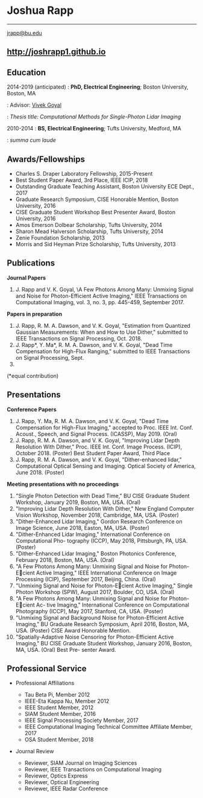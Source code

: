 Joshua Rapp
============

--------------------------
jrapp@bu.edu

http://joshrapp1.github.io                                         
--------------------------

Education
---------

2014-2019 (anticipated)
:   **PhD, Electrical Engineering**; Boston University, Boston, MA
    
:    Advisor: [Vivek Goyal](http://www.bu.edu/eng/profile/vivek-goyal/)
    
:    *Thesis title: Computational Methods for Single-Photon Lidar Imaging*

2010-2014
:   **BS, Electrical Engineering**; Tufts University, Medford, MA

:    *summa cum laude*

Awards/Fellowships
------------------

* Charles S. Draper Laboratory Fellowship, 2015-Present
* Best Student Paper Award, 3rd Place, IEEE ICIP, 2018
* Outstanding Graduate Teaching Assistant, Boston University ECE Dept., 2017
* Graduate Research Symposium, CISE Honorable Mention, Boston University, 2016
* CISE Graduate Student Workshop Best Presenter Award, Boston University, 2016
* Amos Emerson Dolbear Scholarship, Tufts University, 2014
* Sharon Mead Halverson Scholarship, Tufts University, 2014
* Zenie Foundation Scholarship, 2013
* Morris and Sid Heyman Prize Scholarship, Tufts University, 2013

Publications
------------
**Journal Papers**
1. J. Rapp and V. K. Goyal, \A Few Photons Among Many: Unmixing Signal and Noise
for Photon-Efficient Active Imaging," IEEE Transactions on Computational Imaging,
vol. 3, no. 3, pp. 445-459, September 2017.

**Papers in preparation**
1. J. Rapp, R. M. A. Dawson, and V. K. Goyal, "Estimation from Quantized Gaussian
Measurements: When and How to Use Dither," submitted to IEEE Transactions on
Signal Processing, Oct. 2018.
2. J. Rapp*, Y. Ma*, R. M. A. Dawson, and V. K. Goyal, "Dead Time Compensation
for High-Flux Ranging," submitted to IEEE Transactions on Signal Processing, Sept.
2018.
(*equal contribution)

Presentations
-------------
**Conference Papers**
1. J. Rapp, Y. Ma, R. M. A. Dawson, and V. K. Goyal, "Dead Time Compensation for
High-Flux Imaging," accepted to Proc. IEEE Int. Conf. Acoust., Speech, and Signal
Process. (ICASSP), May 2019. (Oral)
2. J. Rapp, R. M. A. Dawson, and V. K. Goyal, "Improving Lidar Depth Resolution
With Dither," Proc. IEEE Int. Conf. Image Process. (ICIP), October 2018. (Poster)
Best Student Paper Award, Third Place
3. J. Rapp, R. M. A. Dawson, and V. K. Goyal, "Dither-enhanced lidar," Computational
Optical Sensing and Imaging. Optical Society of America, June 2018. (Poster)

**Meeting presentations with no proceedings**
1. "Single Photon Detection with Dead Time," BU CISE Graduate Student Workshop,
January 2019, Boston, MA, USA. (Oral)
2. "Improving Lidar Depth Resolution With Dither," New England Computer Vision
Workshop, November 2018, Cambridge, MA, USA. (Poster)
3. "Dither-Enhanced Lidar Imaging," Gordon Research Conference on Image Science,
June 2018, Easton, MA, USA. (Poster)
4. "Dither-Enhanced Lidar Imaging," International Conference on Computational Pho-
tography (ICCP), May 2018, Pittsburgh, PA, USA. (Poster)
5. "Dither-Enhanced Lidar Imaging," Boston Photonics Conference, February 2018,
Boston, MA, USA. (Oral)
6. "A Few Photons Among Many: Unmixing Signal and Noise for Photon-Ecient Active
Imaging," IEEE International Conference on Image Processing (ICIP), September
2017, Beijing, China. (Oral)
7. "Unmixing Signal and Noise for Photon-Ecient Active Imaging," Single Photon
Workshop (SPW), August 2017, Boulder, CO, USA. (Oral)
8. "A Few Photons Among Many: Unmixing Signal and Noise for Photon-Ecient Ac-
tive Imaging," International Conference on Computational Photography (ICCP), May
2017, Stanford, CA, USA. (Poster)
9. "Unmixing Signal and Background Noise for Photon-Efficient Active Imaging," BU
Graduate Research Symposium, April 2016, Boston, MA, USA. (Poster) CISE Award
Honorable Mention.
10. "Spatially-Adaptive Noise Censoring for Photon-Efficient Active Imaging," BU CISE
Graduate Student Workshop, January 2016, Boston, MA, USA. (Oral) Best Pre-
senter Award.

Professional Service
--------------------
* Professional Affiliations
    * Tau Beta Pi, Member 2012
    * IEEE-Eta Kappa Nu, Member 2012
    * IEEE Student Member, 2012
    * SIAM Student Member, 2016
    * IEEE Signal Processing Society Member, 2017
    * IEEE Computational Imaging Technical Committee Affiliate Member, 2017
    * OSA Student Member, 2018
    
* Journal Review
    * Reviewer, SIAM Journal on Imaging Sciences
    * Reviewer, IEEE Transactions on Computational Imaging
    * Reviewer, Optics Express
    * Reviewer, Optical Engineering
    * Reviewer, IEEE Radar Conference

